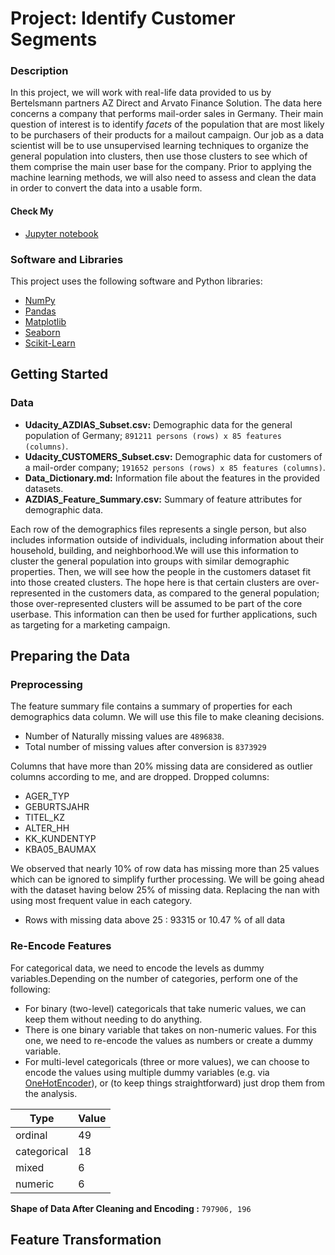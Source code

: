 # Project: Identify Customer Segments


### Description
In this project, we will work with real-life data provided to us by Bertelsmann partners AZ Direct and Arvato Finance Solution. The data here concerns a company that performs mail-order sales in Germany. Their main question of interest is to identify *facets* of the population that are most likely to be purchasers of their products for a mailout campaign. Our job as a data scientist will be to use unsupervised learning techniques to organize the general population into clusters, then use those clusters to see which of them comprise the main user base for the company. Prior to applying the machine learning methods, we will also need to assess and clean the data in order to convert the data into a usable form.

#### Check My 
- [Jupyter notebook](https://github.com/Iam-Mak/Udacity-Machine-Learning-Projects/blob/main/1.%20Project%20-%20Finding%20Donors%20for%20CharityML/Finding%20Donors%20for%20CharityML.ipynb)

### Software and Libraries
This project uses the following software and Python libraries:
- [NumPy](http://www.numpy.org/)
- [Pandas](http://pandas.pydata.org)
- [Matplotlib](http://matplotlib.org/)
- [Seaborn ](https://seaborn.pydata.org/)
- [Scikit-Learn](http://scikit-learn.org/stable/)

## Getting Started
### Data
- **Udacity_AZDIAS_Subset.csv:** Demographic data for the general population of Germany; `891211 persons (rows) x 85 features (columns)`.
- **Udacity_CUSTOMERS_Subset.csv:** Demographic data for customers of a mail-order company; `191652 persons (rows) x 85 features (columns)`.
- **Data_Dictionary.md:** Information file about the features in the provided datasets.
- **AZDIAS_Feature_Summary.csv:** Summary of feature attributes for demographic data.

Each row of the demographics files represents a single person, but also includes information outside of individuals, including information about their household, building, and neighborhood.We will use this information to cluster the general population into groups with similar demographic properties. Then, we will see how the people in the customers dataset fit into those created clusters.
The hope here is that certain clusters are over-represented in the customers data, as compared to the general population; those over-represented clusters will be assumed to be part of the core userbase. This information can then be used for further applications, such as targeting for a marketing campaign.

## Preparing the Data
### Preprocessing
The feature summary file contains a summary of properties for each demographics data column. We will use this file to make cleaning decisions.
- Number of Naturally missing values are `4896838`.
- Total number of missing values after conversion is `8373929`

Columns that have more than 20% missing data are considered as outlier columns according to me, and are dropped.
Dropped columns: 
- AGER_TYP
- GEBURTSJAHR
- TITEL_KZ
- ALTER_HH
- KK_KUNDENTYP
- KBA05_BAUMAX

We observed that nearly 10% of row data has missing more than 25 values which can be ignored to simplify further processing. We will be going ahead with the dataset having below 25% of missing data. Replacing the nan with using most frequent value in each category.
- Rows with missing data above 25 : 93315 or 10.47 % of all data

### Re-Encode Features
For categorical data, we need to encode the levels as dummy variables.Depending on the number of categories, perform one of the following:
- For binary (two-level) categoricals that take numeric values, we can keep them without needing to do anything.
- There is one binary variable that takes on non-numeric values. For this one, we need to re-encode the values as numbers or create a dummy variable.
- For multi-level categoricals (three or more values), we can choose to encode the values using multiple dummy variables (e.g. via [OneHotEncoder](http://scikit-learn.org/stable/modules/generated/sklearn.preprocessing.OneHotEncoder.html)), or (to keep things straightforward) just drop them from the analysis.

|Type| Value|
|----|------|
| ordinal  |      49|
|categorical  |  18|
|mixed      |     6|
|numeric     |    6|

**Shape of Data After Cleaning and Encoding :** `797906, 196`

## Feature Transformation
